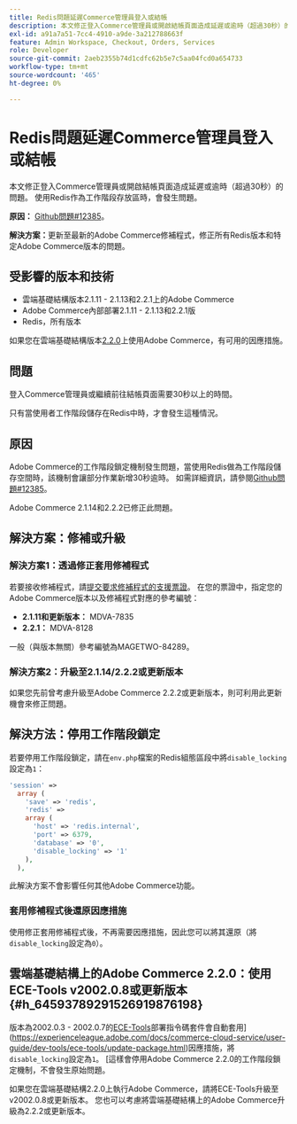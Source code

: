 ```yaml
---
title: Redis問題延遲Commerce管理員登入或結帳
description: 本文修正登入Commerce管理員或開啟結帳頁面造成延遲或逾時（超過30秒）的問題。 使用Redis作為工作階段存放區時，會發生問題。
exl-id: a91a7a51-7cc4-4910-a9de-3a212788663f
feature: Admin Workspace, Checkout, Orders, Services
role: Developer
source-git-commit: 2aeb2355b74d1cdfc62b5e7c5aa04fcd0a654733
workflow-type: tm+mt
source-wordcount: '465'
ht-degree: 0%

---
```


# Redis問題延遲Commerce管理員登入或結帳

本文修正登入Commerce管理員或開啟結帳頁面造成延遲或逾時（超過30秒）的問題。 使用Redis作為工作階段存放區時，會發生問題。

**原因：**   [Github問題\#12385](https://github.com/magento/magento2/issues/12385)。

**解決方案：**&#x200B;更新至最新的Adobe Commerce修補程式，修正所有Redis版本和特定Adobe Commerce版本的問題。

## 受影響的版本和技術

* 雲端基礎結構版本2.1.11 - 2.1.13和2.2.1上的Adobe Commerce
* Adobe Commerce內部部署2.1.11 - 2.1.13和2.2.1版
* Redis，所有版本

如果您在雲端基礎結構版本[2.2.0](#h_64593789291526919876198)上使用Adobe Commerce，有可用的因應措施。

## 問題

登入Commerce管理員或繼續前往結帳頁面需要30秒以上的時間。

只有當使用者工作階段儲存在Redis中時，才會發生這種情況。

## 原因

Adobe Commerce的工作階段鎖定機制發生問題，當使用Redis做為工作階段儲存空間時，該機制會讓部分作業新增30秒逾時。 如需詳細資訊，請參閱[Github問題\#12385](https://github.com/magento/magento2/issues/12385)。

Adobe Commerce 2.1.14和2.2.2已修正此問題。

## 解決方案：修補或升級

### 解決方案1：透過修正套用修補程式

若要接收修補程式，請[提交要求修補程式的支援票證](/help/help-center-guide/help-center/magento-help-center-user-guide.md#submit-ticket)。 在您的票證中，指定您的Adobe Commerce版本以及修補程式對應的參考編號：

* **2.1.11和更新版本：** MDVA-7835
* **2.2.1：** MDVA-8128

一般（與版本無關）參考編號為MAGETWO-84289。

### 解決方案2：升級至2.1.14/2.2.2或更新版本

如果您先前曾考慮升級至Adobe Commerce 2.2.2或更新版本，則可利用此更新機會來修正問題。

## 解決方法：停用工作階段鎖定

若要停用工作階段鎖定，請在`env.php`檔案的Redis組態區段中將`disable_locking`設定為`1`：

```php
'session' =>
  array (
    'save' => 'redis',
    'redis' =>
    array (
      'host' => 'redis.internal',
      'port' => 6379,
      'database' => '0',
      'disable_locking' => '1'
    ),
  ),
```

此解決方案不會影響任何其他Adobe Commerce功能。

### 套用修補程式後還原因應措施

使用修正套用修補程式後，不再需要因應措施，因此您可以將其還原（將`disable_locking`設定為`0`）。

## 雲端基礎結構上的Adobe Commerce 2.2.0：使用ECE-Tools v2002.0.8或更新版本 {#h_64593789291526919876198}

版本為2002.0.3 - 2002.0.7的[ECE-Tools](https://experienceleague.adobe.com/en/docs/commerce-cloud-service/user-guide/dev-tools/ece-tools/update-package)部署指令碼套件會自動套用](https://experienceleague.adobe.com/docs/commerce-cloud-service/user-guide/dev-tools/ece-tools/update-package.html)因應措施，將`disable_locking`設定為`1`。 [這樣會停用Adobe Commerce 2.2.0的工作階段鎖定機制，不會發生原始問題。

如果您在雲端基礎結構2.2.0上執行Adobe Commerce，請將ECE-Tools升級至v2002.0.8或更新版本。 您也可以考慮將雲端基礎結構上的Adobe Commerce升級為2.2.2或更新版本。
